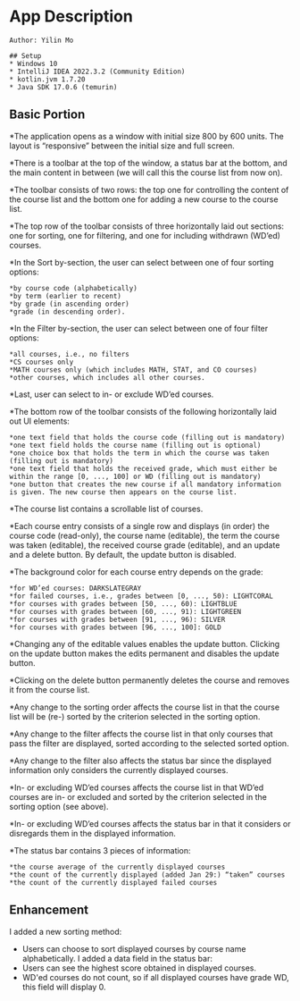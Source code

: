 # App Description
    Author: Yilin Mo
 
    ## Setup
    * Windows 10
    * IntelliJ IDEA 2022.3.2 (Community Edition)
    * kotlin.jvm 1.7.20
    * Java SDK 17.0.6 (temurin)

## Basic Portion
*The application opens as a window with initial size 800 by 600 units. The layout is “responsive” between the initial size and full screen.

*There is a toolbar at the top of the window, a status bar at the bottom, and the main content in between (we will call this the course list from now on).

*The toolbar consists of two rows: the top one for controlling the content of the course list and the bottom one for adding a new course to the course list.

*The top row of the toolbar consists of three horizontally laid out sections: one for sorting, one for filtering, and one for including withdrawn (WD’ed) courses.

*In the Sort by-section, the user can select between one of four sorting options:

    *by course code (alphabetically)
    *by term (earlier to recent)
    *by grade (in ascending order)
    *grade (in descending order).
*In the Filter by-section, the user can select between one of four filter options:

    *all courses, i.e., no filters
    *CS courses only
    *MATH courses only (which includes MATH, STAT, and CO courses)
    *other courses, which includes all other courses.
*Last, user can select to in- or exclude WD’ed courses.

*The bottom row of the toolbar consists of the following horizontally laid out UI elements:

    *one text field that holds the course code (filling out is mandatory)
    *one text field holds the course name (filling out is optional)
    *one choice box that holds the term in which the course was taken (filling out is mandatory)
    *one text field that holds the received grade, which must either be within the range [0, ..., 100] or WD (filling out is mandatory)
    *one button that creates the new course if all mandatory information is given. The new course then appears on the course list.
*The course list contains a scrollable list of courses.

*Each course entry consists of a single row and displays (in order) the course code (read-only), the course name (editable), the term the course was taken (editable), the received course grade (editable), and an update and a delete button. By default, the update button is disabled.

*The background color for each course entry depends on the grade:

    *for WD’ed courses: DARKSLATEGRAY
    *for failed courses, i.e., grades between [0, ..., 50): LIGHTCORAL
    *for courses with grades between [50, ..., 60): LIGHTBLUE
    *for courses with grades between [60, ..., 91): LIGHTGREEN
    *for courses with grades between [91, ..., 96): SILVER
    *for courses with grades between [96, ..., 100]: GOLD
*Changing any of the editable values enables the update button. Clicking on the update button makes the edits permanent and disables the update button.

*Clicking on the delete button permanently deletes the course and removes it from the course list.

*Any change to the sorting order affects the course list in that the course list will be (re-) sorted by the criterion selected in the sorting option.

*Any change to the filter affects the course list in that only courses that pass the filter are displayed, sorted according to the selected sorted option.

*Any change to the filter also affects the status bar since the displayed information only considers the currently displayed courses.

*In- or excluding WD’ed courses affects the course list in that WD’ed courses are in- or excluded and sorted by the criterion selected in the sorting option (see above).

*In- or excluding WD’ed courses affects the status bar in that it considers or disregards them in the displayed information.

*The status bar contains 3 pieces of information:

    *the course average of the currently displayed courses
    *the count of the currently displayed (added Jan 29:) “taken” courses
    *the count of the currently displayed failed courses
 
## Enhancement 
I added a new sorting method: 
* Users can choose to sort displayed courses by course name alphabetically.
I added a data field in the status bar: 
* Users can see the highest score obtained in displayed courses.
* WD'ed courses do not count, so if all displayed courses have grade WD, this field will display 0.
